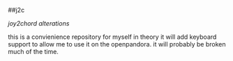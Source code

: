 ##j2c

_joy2chord alterations_

this is a convienience repository for myself in
theory it will add keyboard support to allow me to
use it on the openpandora. it will probably be
broken much of the time.
